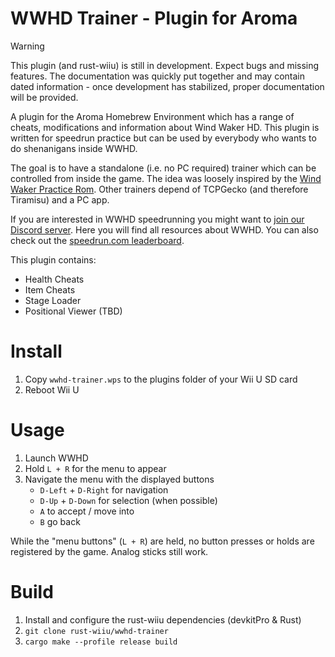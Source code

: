# WWHD Trainer - Plugin for Aroma

> [!WARNING]  
> This plugin (and rust-wiiu) is still in development. Expect bugs and missing features. The documentation was quickly put together and may contain dated information - once development has stabilized, proper documentation will be provided.

A plugin for the Aroma Homebrew Environment which has a range of cheats, modifications and information about Wind Waker HD. This plugin is written for speedrun practice but can be used by everybody who wants to do shenanigans inside WWHD.

The goal is to have a standalone (i.e. no PC required) trainer which can be controlled from inside the game. The idea was loosely inspired by the [Wind Waker Practice Rom](https://github.com/zsrtww/tww-gz). Other trainers depend of TCPGecko (and therefore Tiramisu) and a PC app.

If you are interested in WWHD speedrunning you might want to [join our Discord server](https://discord.gg/35u82nGCdF). Here you will find all resources about WWHD. You can also check out the [speedrun.com leaderboard](https://www.speedrun.com/twwhd).

This plugin contains:
- Health Cheats
- Item Cheats
- Stage Loader
- Positional Viewer (TBD)

# Install

1. Copy `wwhd-trainer.wps` to the plugins folder of your Wii U SD card
2. Reboot Wii U

# Usage

1. Launch WWHD
2. Hold `L + R` for the menu to appear
3. Navigate the menu with the displayed buttons
    - `D-Left` + `D-Right` for navigation
    - `D-Up` + `D-Down` for selection (when possible)
    - `A` to accept / move into
    - `B` go back

While the "menu buttons" (`L + R`) are held, no button presses or holds are registered by the game. Analog sticks still work.

# Build

1. Install and configure the rust-wiiu dependencies (devkitPro & Rust)
2. ```git clone rust-wiiu/wwhd-trainer```
3. ```cargo make --profile release build```
